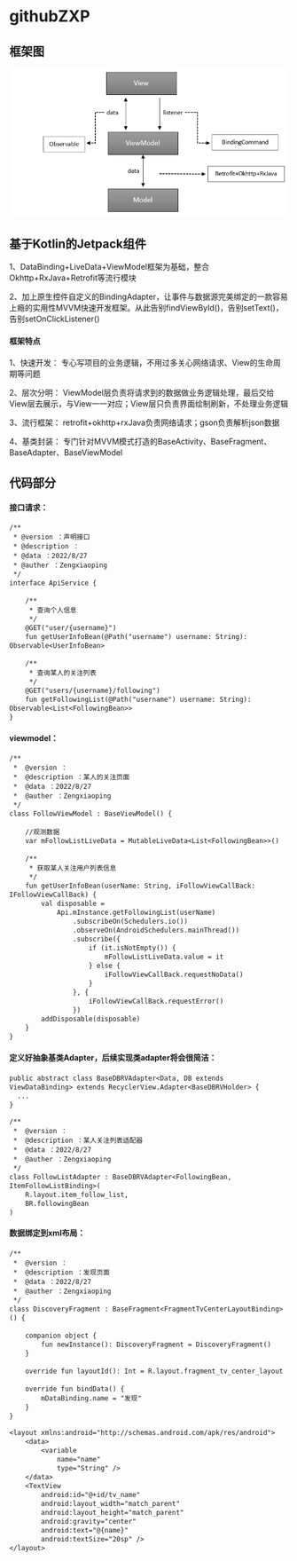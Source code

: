 # githubZXP

## 框架图

![框架图](https://github.com/zxp19920626/githubZXP/blob/master/app/src/main/res/drawable/fc.png)

## 基于Kotlin的Jetpack组件

1、DataBinding+LiveData+ViewModel框架为基础，整合Okhttp+RxJava+Retrofit等流行模块

2、加上原生控件自定义的BindingAdapter，让事件与数据源完美绑定的一款容易上瘾的实用性MVVM快速开发框架。从此告别findViewById()，告别setText()，告别setOnClickListener()

#### 框架特点
1、快速开发：
  专心写项目的业务逻辑，不用过多关心网络请求、View的生命周期等问题

2、层次分明：
  ViewModel层负责将请求到的数据做业务逻辑处理，最后交给View层去展示，与View一一对应；View层只负责界面绘制刷新，不处理业务逻辑

3、流行框架：
  retrofit+okhttp+rxJava负责网络请求；gson负责解析json数据

4、基类封装：
  专门针对MVVM模式打造的BaseActivity、BaseFragment、BaseAdapter、BaseViewModel
  


## 代码部分
#### 接口请求：
```
/**
 * @version ：声明接口
 * @description ：
 * @data ：2022/8/27
 * @auther ：Zengxiaoping
 */
interface ApiService {

    /**
     * 查询个人信息
     */
    @GET("user/{username}")
    fun getUserInfoBean(@Path("username") username: String): Observable<UserInfoBean>

    /**
     * 查询某人的关注列表
     */
    @GET("users/{username}/following")
    fun getFollowingList(@Path("username") username: String): Observable<List<FollowingBean>>
}
```

#### viewmodel：
```
/**
 *  @version ：
 *  @description ：某人的关注页面
 *  @data ：2022/8/27
 *  @auther ：Zengxiaoping
 */
class FollowViewModel : BaseViewModel() {

    //观测数据
    var mFollowListLiveData = MutableLiveData<List<FollowingBean>>()

    /**
     * 获取某人关注用户列表信息
     */
    fun getUserInfoBean(userName: String, iFollowViewCallBack: IFollowViewCallBack) {
        val disposable =
            Api.mInstance.getFollowingList(userName)
                .subscribeOn(Schedulers.io())
                .observeOn(AndroidSchedulers.mainThread())
                .subscribe({
                    if (it.isNotEmpty()) {
                        mFollowListLiveData.value = it
                    } else {
                        iFollowViewCallBack.requestNoData()
                    }
                }, {
                    iFollowViewCallBack.requestError()
                })
        addDisposable(disposable)
    }
}
```

#### 定义好抽象基类Adapter，后续实现类adapter将会很简洁：
```
public abstract class BaseDBRVAdapter<Data, DB extends ViewDataBinding> extends RecyclerView.Adapter<BaseDBRVHolder> {
  ...
}
```

```
/**
 *  @version ：
 *  @description ：某人关注列表适配器
 *  @data ：2022/8/27
 *  @auther ：Zengxiaoping
 */
class FollowListAdapter : BaseDBRVAdapter<FollowingBean, ItemFollowListBinding>(
    R.layout.item_follow_list,
    BR.followingBean
)
```

#### 数据绑定到xml布局：

```
/**
 *  @version ：
 *  @description ：发现页面
 *  @data ：2022/8/27
 *  @auther ：Zengxiaoping
 */
class DiscoveryFragment : BaseFragment<FragmentTvCenterLayoutBinding>() {

    companion object {
        fun newInstance(): DiscoveryFragment = DiscoveryFragment()
    }

    override fun layoutId(): Int = R.layout.fragment_tv_center_layout

    override fun bindData() {
        mDataBinding.name = "发现"
    }
}
```
```
<layout xmlns:android="http://schemas.android.com/apk/res/android">
    <data>
        <variable
            name="name"
            type="String" />
    </data>
    <TextView
        android:id="@+id/tv_name"
        android:layout_width="match_parent"
        android:layout_height="match_parent"
        android:gravity="center"
        android:text="@{name}"
        android:textSize="20sp" />
</layout>
```
